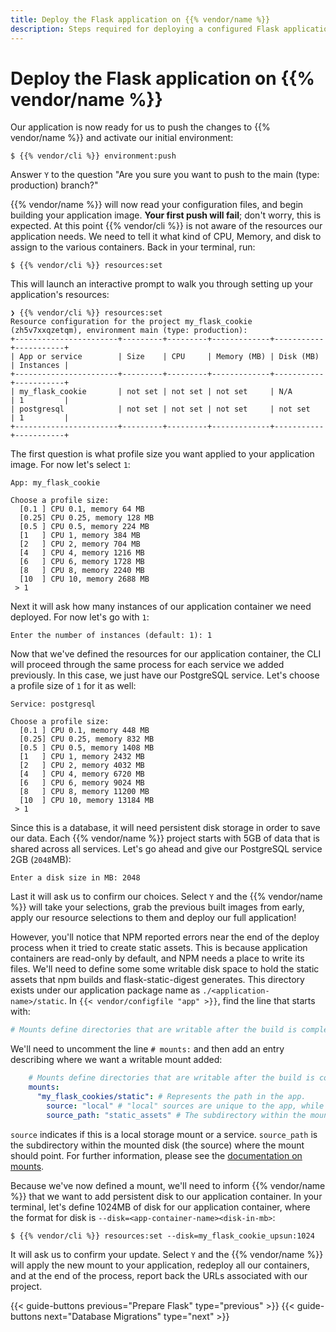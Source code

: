```yaml
---
title: Deploy the Flask application on {{% vendor/name %}}
description: Steps required for deploying a configured Flask application to {{% vendor/name %}}.
---
```


# Deploy the Flask application on {{% vendor/name %}}

Our application is now ready for us to push the changes to {{% vendor/name %}} and activate our initial environment:

```shell
$ {{% vendor/cli %}} environment:push
```

Answer `Y` to the question "Are you sure you want to push to the main (type: production) branch?"

{{% vendor/name %}} will now read your configuration files, and begin building your application image. **Your first push
will fail**; don't worry, this is expected. At this point {{% vendor/cli %}} is not aware of the resources
our application needs. We need to tell it what kind of CPU, Memory, and disk to assign to the various containers. Back
in your terminal, run:

```shell
$ {{% vendor/cli %}} resources:set
```

This will launch an interactive prompt to walk you through setting up your application's resources:

```shell
❯ {{% vendor/cli %}} resources:set
Resource configuration for the project my_flask_cookie (zh5v7xxqzetqm), environment main (type: production):
+-----------------------+---------+---------+-------------+-----------+-----------+
| App or service        | Size    | CPU     | Memory (MB) | Disk (MB) | Instances |
+-----------------------+---------+---------+-------------+-----------+-----------+
| my_flask_cookie       | not set | not set | not set     | N/A       | 1         |
| postgresql            | not set | not set | not set     | not set   | 1         |
+-----------------------+---------+---------+-------------+-----------+-----------+
```

The first question is what profile size you want applied to your application image. For now let's select `1`:
```shell
App: my_flask_cookie

Choose a profile size:
  [0.1 ] CPU 0.1, memory 64 MB
  [0.25] CPU 0.25, memory 128 MB
  [0.5 ] CPU 0.5, memory 224 MB
  [1   ] CPU 1, memory 384 MB
  [2   ] CPU 2, memory 704 MB
  [4   ] CPU 4, memory 1216 MB
  [6   ] CPU 6, memory 1728 MB
  [8   ] CPU 8, memory 2240 MB
  [10  ] CPU 10, memory 2688 MB
 > 1
```
Next it will ask how many instances of our application container we need deployed. For now let's go with `1`:
```shell
Enter the number of instances (default: 1): 1
```

Now that we've defined the resources for our application container, the CLI will proceed through the same process for
each service we added previously. In this case, we just have our PostgreSQL service. Let's choose a profile size of `1`
for it as well:
```shell
Service: postgresql

Choose a profile size:
  [0.1 ] CPU 0.1, memory 448 MB
  [0.25] CPU 0.25, memory 832 MB
  [0.5 ] CPU 0.5, memory 1408 MB
  [1   ] CPU 1, memory 2432 MB
  [2   ] CPU 2, memory 4032 MB
  [4   ] CPU 4, memory 6720 MB
  [6   ] CPU 6, memory 9024 MB
  [8   ] CPU 8, memory 11200 MB
  [10  ] CPU 10, memory 13184 MB
 > 1
```
Since this is a database, it will need persistent disk storage in order to save our data. Each {{% vendor/name %}}
project starts with 5GB of data that is shared across all services. Let's go ahead and give our PostgreSQL service
2GB (`2048`MB):
```shell
Enter a disk size in MB: 2048
```
Last it will ask us to confirm our choices. Select `Y` and the {{% vendor/name %}} will take your selections, grab the
previous built images from early, apply our resource selections to them and deploy our full application!

However, you'll notice that NPM reported errors near the end of the deploy process when it tried to create static assets.
This is because application containers are read-only by default, and NPM needs a place to write its files. We'll need
to define some some writable disk space to hold the static assets that npm builds and flask-static-digest generates.
This directory exists under our application package name as `./<application-name>/static`. In
`{{< vendor/configfile "app" >}}`, find the line that starts with:

```yaml {configFile="app"}
# Mounts define directories that are writable after the build is complete
```

We'll need to uncomment the line `# mounts:` and then add an entry describing where we want a writable
mount added:

```yaml {configFile="app"}
    # Mounts define directories that are writable after the build is complete.
    mounts:
      "my_flask_cookies/static": # Represents the path in the app.
        source: "local" # "local" sources are unique to the app, while "service" sources can be shared among apps.
        source_path: "static_assets" # The subdirectory within the mounted disk (the source) where the mount should point.
```

`source` indicates if this is a local storage mount or a service. `source_path` is the subdirectory within
the mounted disk (the source) where the mount should point. For further information, please see the
[documentation on mounts](/create-apps/app-reference/_index.md#mounts).

Because we've now defined a mount, we'll need to inform {{% vendor/name %}} that we want to add persistent disk to our
application container. In your terminal, let's define 1024MB of disk for our application container, where the format for
disk is `--disk=<app-container-name><disk-in-mb>`:

```shell
$ {{% vendor/cli %}} resources:set --disk=my_flask_cookie_upsun:1024
```
It will ask us to confirm your update. Select `Y` and the {{% vendor/name %}} will apply the new mount to your
application, redeploy all our containers, and at the end of the process, report back the URLs associated with our
project.

{{< guide-buttons previous="Prepare Flask" type="previous" >}}
{{< guide-buttons next="Database Migrations" type="next" >}}
